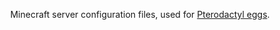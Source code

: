 <p align="center">Minecraft server configuration files, used for <a href="https://github.com/SytexMC/pterodactyl-eggs">Pterodactyl eggs</a>.</p>
